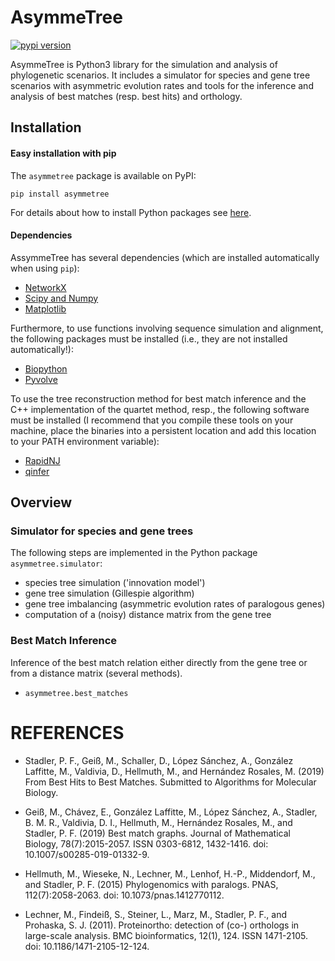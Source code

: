 # AsymmeTree

[![pypi version](https://img.shields.io/badge/pypi-v0.0.1-blue.svg)](https://pypi.org/project/asymmetree/0.0.1/)

AsymmeTree is Python3 library for the simulation and analysis of phylogenetic scenarios.
It includes a simulator for species and gene tree scenarios with asymmetric evolution rates and tools for the inference and analysis of best matches (resp. best hits) and orthology.

## Installation

#### Easy installation with pip

The `asymmetree` package is available on PyPI:

    pip install asymmetree

For details about how to install Python packages see [here](https://packaging.python.org/tutorials/installing-packages/).
    
#### Dependencies

AssymmeTree has several dependencies (which are installed automatically when using `pip`):
* [NetworkX](https://networkx.github.io/)
* [Scipy and Numpy](http://www.scipy.org/install.html)
* [Matplotlib](https://matplotlib.org/)

Furthermore, to use functions involving sequence simulation and alignment, the following packages must be installed (i.e., they are not installed automatically!):
* [Biopython](http://biopython.org/wiki/Download)
* [Pyvolve](https://github.com/sjspielman/pyvolve)

To use the tree reconstruction method for best match inference and the C++ implementation of the quartet method, resp., the following software must be installed
(I recommend that you compile these tools on your machine, place the binaries into a persistent location and add this location to your PATH environment variable):
* [RapidNJ](https://birc.au.dk/software/rapidnj/)
* [qinfer](https://github.com/david-schaller/qinfer)

## Overview

### Simulator for species and gene trees

The following steps are implemented in the Python package `asymmetree.simulator`:
* species tree simulation ('innovation model')
* gene tree simulation (Gillespie algorithm)
* gene tree imbalancing (asymmetric evolution rates of paralogous genes)
* computation of a (noisy) distance matrix from the gene tree

### Best Match Inference

Inference of the best match relation either directly from the gene tree or from a distance matrix (several methods).
* `asymmetree.best_matches`

# REFERENCES
* Stadler, P. F., Geiß, M., Schaller, D., López Sánchez, A., González Laffitte, M., Valdivia, D., Hellmuth, M., and Hernández Rosales, M. (2019) From Best Hits to Best Matches. Submitted to Algorithms for Molecular Biology.

* Geiß, M., Chávez, E., González Laffitte, M., López Sánchez, A., Stadler, B. M. R., Valdivia, D. I., Hellmuth, M., Hernández Rosales, M., and Stadler, P. F. (2019) Best match graphs. Journal of Mathematical Biology, 78(7):2015-2057. ISSN 0303-6812, 1432-1416. doi: 10.1007/s00285-019-01332-9.

* Hellmuth, M., Wieseke, N., Lechner, M., Lenhof, H.-P., Middendorf, M., and Stadler, P. F. (2015) Phylogenomics with paralogs. PNAS, 112(7):2058-2063. doi: 10.1073/pnas.1412770112.

* Lechner, M., Findeiß, S., Steiner, L., Marz, M., Stadler, P. F., and Prohaska, S. J. (2011). Proteinortho: detection of (co-) orthologs in large-scale analysis. BMC bioinformatics, 12(1), 124. ISSN 1471-2105. doi: 10.1186/1471-2105-12-124.
